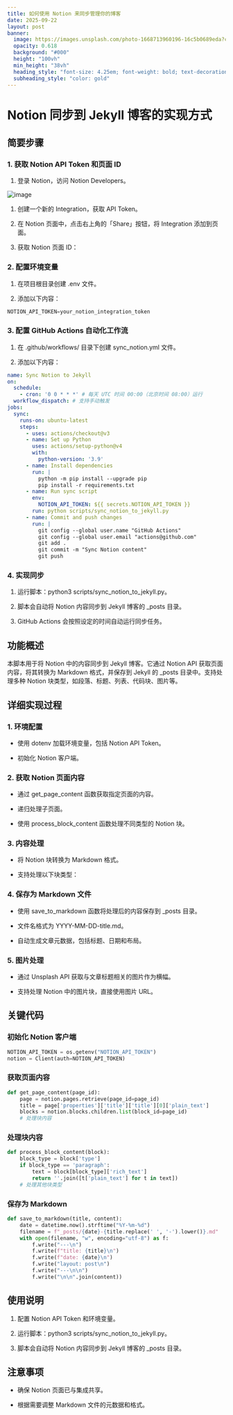 ```yaml
---
title: 如何使用 Notion 来同步管理你的博客
date: 2025-09-22
layout: post
banner:
  image: https://images.unsplash.com/photo-1668713960196-16c5b0689eda?crop=entropy&cs=tinysrgb&fit=max&fm=jpg&ixid=M3w2OTIwMzJ8MHwxfHJhbmRvbXx8fHx8fHx8fDE3NTg1NjU2NTJ8&ixlib=rb-4.1.0&q=80&w=1080
  opacity: 0.618
  background: "#000"
  height: "100vh"
  min_height: "38vh"
  heading_style: "font-size: 4.25em; font-weight: bold; text-decoration: underline"
  subheading_style: "color: gold"
---
```


# Notion 同步到 Jekyll 博客的实现方式

## 简要步骤

### 1. 获取 Notion API Token 和页面 ID

1. 登录 Notion，访问 Notion Developers。

![image](https://prod-files-secure.s3.us-west-2.amazonaws.com/a7a0cc5a-89b9-4cda-8686-1fba0ca52f40/d19c1afe-dea5-4312-9333-786b0ba83054/image.png?X-Amz-Algorithm=AWS4-HMAC-SHA256&X-Amz-Content-Sha256=UNSIGNED-PAYLOAD&X-Amz-Credential=ASIAZI2LB4667IBE2726%2F20250922%2Fus-west-2%2Fs3%2Faws4_request&X-Amz-Date=20250922T182732Z&X-Amz-Expires=3600&X-Amz-Security-Token=IQoJb3JpZ2luX2VjEKr%2F%2F%2F%2F%2F%2F%2F%2F%2F%2FwEaCXVzLXdlc3QtMiJHMEUCIQC%2Bzh33hCFN6JEbY9QMeocjsBl9s6VANoLlLDVlseoJtgIgKWiKgTSSxfiRlZMnhhTgeRKszDnGUh9cxRwSjTdxCVEq%2FwMIMxAAGgw2Mzc0MjMxODM4MDUiDPcm%2BEM%2BSuG1%2FsI0mCrcA8Prb76hBk202Stb%2BGZuK7kU%2BUCK%2BdVzbccLM%2F%2Fxyvld0q7es8OVvOTWm4PPFaQt6%2Bf7qVIhCNgd0xjZXqo%2FmogAcTobTnYJ5aAx%2F%2BjxIYNw9j4cZ7k2HUOKyp8%2BNkpSRhhtc4kawQap6JDg8k6hqhPMh%2Bk4I7jmXb%2FQWf3qVV0Mcn%2BPa5eQUijcaBpRiPAfeuO2I5H8jefVexbn48DX47wUMk2c8W0WrP2jUxBWL8a%2BcgHstd94P3A9MsEXDU0a10hPTEfYuzr0sKIX7l6FlW1mjKhOVeaoMv4ui8lPPm9y3ZG%2BXGIvqK1yneG4B1uQ0lGHiIqhQKpnby6rDzWgkHmW148dB9RAecwQuMQkbuFUjkifhIyXrQZ1cqNH%2B%2FXOQWNUocGfewnikDUP55a%2BkhM3kLm6IPbYJ6Wk5XluvOe65yo5SxW9WSC1FMNUeocJfT%2FnXt4cJTT%2Frgm%2BZco36jKehzLsy0%2FlPQraGoEn6%2BOfnVlWRy4zb77qt6XbErJkQzgZYhDBHS6F4zNgsDN7mxm%2Fna1Krqy7od98eA8KWubusKrVTOUpsjTtmZh0V0wtINiqXU0C40%2BTFeubz%2BqR3WLvV9t%2Bzjj4Svrzrtt8FXx151oVLMHqhjae%2FMAQMKqWxsYGOqUBqB%2Fn8WaTLO3PMearRL4Hw74fONzGnhzO%2FlQ7yuElMw108%2BfF3v4QhRC1Ba%2BtI05DrU2aZlvgVZkB1TPZikgjRINA70KBenXtL1vq2ge5D6TiGqcZEmFJ58DTvSId3SZL18DnLA9qgU4KMAf4zWmp8R482A9w4uDxGVGh7ERm9ww8SEabbe%2Fa8JiLY87798m7uhXvkN0pw3lr7lLSpBcQAO9kK9AZ&X-Amz-Signature=5ee6ea0f1943e6f068d889b9c81004f5a882fa4834e94c9a2ad4237a6813841f&X-Amz-SignedHeaders=host&x-amz-checksum-mode=ENABLED&x-id=GetObject)

1. 创建一个新的 Integration，获取 API Token。

1. 在 Notion 页面中，点击右上角的「Share」按钮，将 Integration 添加到页面。

1. 获取 Notion 页面 ID：


### 2. 配置环境变量

1. 在项目根目录创建 .env 文件。

1. 添加以下内容：

```javascript
NOTION_API_TOKEN=your_notion_integration_token
```

### 3. 配置 GitHub Actions 自动化工作流

1. 在 .github/workflows/ 目录下创建 sync_notion.yml 文件。

1. 添加以下内容：

```yaml
name: Sync Notion to Jekyll
on:
  schedule:
    - cron: '0 0 * * *' # 每天 UTC 时间 00:00（北京时间 08:00）运行
  workflow_dispatch: # 支持手动触发
jobs:
  sync:
    runs-on: ubuntu-latest
    steps:
      - uses: actions/checkout@v3
      - name: Set up Python
        uses: actions/setup-python@v4
        with:
          python-version: '3.9'
      - name: Install dependencies
        run: |
          python -m pip install --upgrade pip
          pip install -r requirements.txt
      - name: Run sync script
        env:
          NOTION_API_TOKEN: ${{ secrets.NOTION_API_TOKEN }}
        run: python scripts/sync_notion_to_jekyll.py
      - name: Commit and push changes
        run: |
          git config --global user.name "GitHub Actions"
          git config --global user.email "actions@github.com"
          git add .
          git commit -m "Sync Notion content"
          git push
```

### 4. 实现同步

1. 运行脚本：python3 scripts/sync_notion_to_jekyll.py。

1. 脚本会自动将 Notion 内容同步到 Jekyll 博客的 _posts 目录。

1. GitHub Actions 会按照设定的时间自动运行同步任务。

## 功能概述

本脚本用于将 Notion 中的内容同步到 Jekyll 博客。它通过 Notion API 获取页面内容，将其转换为 Markdown 格式，并保存到 Jekyll 的 _posts 目录中。支持处理多种 Notion 块类型，如段落、标题、列表、代码块、图片等。

## 详细实现过程

### 1. 环境配置

- 使用 dotenv 加载环境变量，包括 Notion API Token。

- 初始化 Notion 客户端。

### 2. 获取 Notion 页面内容

- 通过 get_page_content 函数获取指定页面的内容。

- 递归处理子页面。

- 使用 process_block_content 函数处理不同类型的 Notion 块。

### 3. 内容处理

- 将 Notion 块转换为 Markdown 格式。

- 支持处理以下块类型：


### 4. 保存为 Markdown 文件

- 使用 save_to_markdown 函数将处理后的内容保存到 _posts 目录。

- 文件名格式为 YYYY-MM-DD-title.md。

- 自动生成文章元数据，包括标题、日期和布局。

### 5. 图片处理

- 通过 Unsplash API 获取与文章标题相关的图片作为横幅。

- 支持处理 Notion 中的图片块，直接使用图片 URL。

## 关键代码

### 初始化 Notion 客户端

```python
NOTION_API_TOKEN = os.getenv("NOTION_API_TOKEN")
notion = Client(auth=NOTION_API_TOKEN)
```

### 获取页面内容

```python
def get_page_content(page_id):
    page = notion.pages.retrieve(page_id=page_id)
    title = page['properties']['title']['title'][0]['plain_text']
    blocks = notion.blocks.children.list(block_id=page_id)
    # 处理块内容
```

### 处理块内容

```python
def process_block_content(block):
    block_type = block['type']
    if block_type == 'paragraph':
        text = block[block_type]['rich_text']
        return ''.join([t['plain_text'] for t in text])
    # 处理其他块类型
```

### 保存为 Markdown

```python
def save_to_markdown(title, content):
    date = datetime.now().strftime("%Y-%m-%d")
    filename = f"_posts/{date}-{title.replace(' ', '-').lower()}.md"
    with open(filename, "w", encoding="utf-8") as f:
        f.write("---\n")
        f.write(f"title: {title}\n")
        f.write(f"date: {date}\n")
        f.write("layout: post\n")
        f.write("---\n\n")
        f.write("\n\n".join(content))
```

## 使用说明

1. 配置 Notion API Token 和环境变量。

1. 运行脚本：python3 scripts/sync_notion_to_jekyll.py。

1. 脚本会自动将 Notion 内容同步到 Jekyll 博客的 _posts 目录。

## 注意事项

- 确保 Notion 页面已与集成共享。

- 根据需要调整 Markdown 文件的元数据和格式。